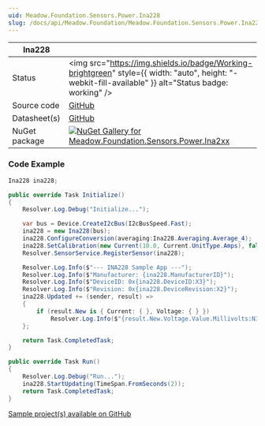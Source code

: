 ```yaml
---
uid: Meadow.Foundation.Sensors.Power.Ina228
slug: /docs/api/Meadow.Foundation/Meadow.Foundation.Sensors.Power.Ina228
---
```


| Ina228 | |
|--------|--------|
| Status | <img src="https://img.shields.io/badge/Working-brightgreen" style={{ width: "auto", height: "-webkit-fill-available" }} alt="Status badge: working" /> |
| Source code | [GitHub](https://github.com/WildernessLabs/Meadow.Foundation/tree/main/Source/Meadow.Foundation.Peripherals/Sensors.Power.Ina2xx) |
| Datasheet(s) | [GitHub](https://github.com/WildernessLabs/Meadow.Foundation/tree/main/Source/Meadow.Foundation.Peripherals/Sensors.Power.Ina2xx/Datasheet) |
| NuGet package | <a href="https://www.nuget.org/packages/Meadow.Foundation.Sensors.Power.Ina2xx/" target="_blank"><img src="https://img.shields.io/nuget/v/Meadow.Foundation.Sensors.Power.Ina2xx.svg?label=Meadow.Foundation.Sensors.Power.Ina2xx" alt="NuGet Gallery for Meadow.Foundation.Sensors.Power.Ina2xx" /></a> |
### Code Example

```csharp
Ina228 ina228;

public override Task Initialize()
{
    Resolver.Log.Debug("Initialize...");

    var bus = Device.CreateI2cBus(I2cBusSpeed.Fast);
    ina228 = new Ina228(bus);
    ina228.ConfigureConversion(averaging:Ina228.Averaging.Average_4);
    ina228.SetCalibration(new Current(10.0, Current.UnitType.Amps), false);
    Resolver.SensorService.RegisterSensor(ina228);

    Resolver.Log.Info($"--- INA228 Sample App ---");
    Resolver.Log.Info($"Manufacturer: {ina228.ManufacturerID}");
    Resolver.Log.Info($"DeviceID: 0x{ina228.DeviceID:X3}");
    Resolver.Log.Info($"Revision: 0x{ina228.DeviceRevision:X2}");
    ina228.Updated += (sender, result) =>
    {
        if (result.New is { Current: { }, Voltage: { } })
            Resolver.Log.Info($"{result.New.Voltage.Value.Millivolts:N3} mV @ {result.New.Current.Value.Milliamps:N3} mA");
    };

    return Task.CompletedTask;
}

public override Task Run()
{
    Resolver.Log.Debug("Run..."); 
    ina228.StartUpdating(TimeSpan.FromSeconds(2));
    return Task.CompletedTask;
}

```

[Sample project(s) available on GitHub](https://github.com/WildernessLabs/Meadow.Foundation/tree/main/Source/Meadow.Foundation.Peripherals/Sensors.Power.Ina2xx/Samples/Ina228_Sample)


